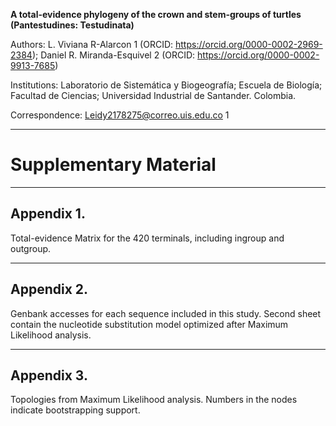 **A total-evidence phylogeny of the crown and stem-groups of turtles (Pantestudines: Testudinata)**


Authors: L. Viviana R-Alarcon 1 
(ORCID: https://orcid.org/0000-0002-2969-2384); 
Daniel R. Miranda-Esquivel 2 
(ORCID: https://orcid.org/0000-0002-9913-7685)

Institutions: Laboratorio de Sistemática y Biogeografía; Escuela de Biología; Facultad de Ciencias; Universidad Industrial de Santander. Colombia.

Correspondence: Leidy2178275@correo.uis.edu.co 1

---

# Supplementary Material

---

## Appendix 1. 

Total-evidence Matrix for the 420 terminals, including ingroup and outgroup. 

---

## Appendix 2. 

Genbank accesses for each sequence included in this study. Second sheet contain the nucleotide substitution model optimized after Maximum Likelihood analysis.

---

## Appendix 3. 

Topologies from Maximum Likelihood analysis. Numbers in the nodes indicate bootstrapping support.